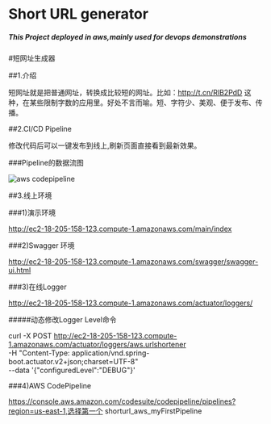 # Short URL generator
##### This Project deployed in aws,mainly used for devops demonstrations

#短网址生成器

##1.介绍

短网址就是把普通网址，转换成比较短的网址。比如：http://t.cn/RlB2PdD 这种，在某些限制字数的应用里。好处不言而喻。短、字符少、美观、便于发布、传播。

##2.CI/CD Pipeline

修改代码后可以一键发布到线上,刷新页面直接看到最新效果。

###Pipeline的数据流图

 ![aws codepipeline](https://github.com/sunwayjiao/urlshorten/blob/master/Pipeline.png)

##3.线上环境

###1)演示环境

http://ec2-18-205-158-123.compute-1.amazonaws.com/main/index

###2)Swagger 环境

http://ec2-18-205-158-123.compute-1.amazonaws.com/swagger/swagger-ui.html

###3)在线Logger

http://ec2-18-205-158-123.compute-1.amazonaws.com/actuator/loggers/

#####动态修改Logger Level命令

curl -X POST http://ec2-18-205-158-123.compute-1.amazonaws.com/actuator/loggers/aws.urlshortener \
-H "Content-Type: application/vnd.spring-boot.actuator.v2+json;charset=UTF-8" \
--data '{"configuredLevel":"DEBUG"}'

###4)AWS CodePipeline

https://console.aws.amazon.com/codesuite/codepipeline/pipelines?region=us-east-1,选择第一个 shorturl_aws_myFirstPipeline


